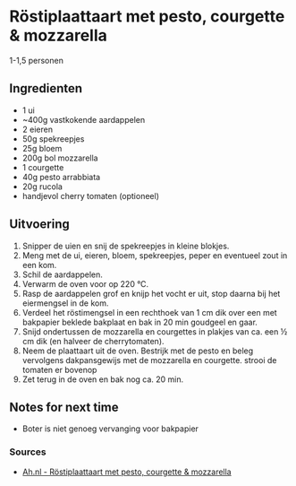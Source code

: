 # Röstiplaattaart met pesto, courgette & mozzarella

1-1,5 personen

## Ingredienten

* 1 ui
* ~400g vastkokende aardappelen 
* 2 eieren
* 50g spekreepjes
* 25g bloem
* 200g bol mozzarella
* 1 courgette
* 40g pesto arrabbiata
* 20g rucola
* handjevol cherry tomaten (optioneel)

## Uitvoering

1. Snipper de uien en snij de spekreepjes in kleine blokjes.
2. Meng met de ui, eieren, bloem, spekreepjes, peper en eventueel zout in een kom.
3. Schil de aardappelen.
4. Verwarm de oven voor op 220 °C. 
5. Rasp de aardappelen grof en knijp het vocht er uit, stop daarna bij het eiermengsel in de kom.
6. Verdeel het röstimengsel in een rechthoek van 1 cm dik over een met bakpapier beklede bakplaat en bak in 20 min goudgeel en gaar.
7. Snijd ondertussen de mozzarella en courgettes in plakjes van ca. een ½ cm dik (en halveer de cherrytomaten).
8. Neem de plaattaart uit de oven. Bestrijk met de pesto en beleg vervolgens dakpansgewijs met de mozzarella en courgette. strooi de tomaten er bovenop
9. Zet terug in de oven en bak nog ca. 20 min.

## Notes for next time

* Boter is niet genoeg vervanging voor bakpapier

### Sources

* [Ah.nl - Röstiplaattaart met pesto, courgette & mozzarella](https://www.ah.nl/allerhande/recept/R-R1192552/ro-stiplaattaart-met-pesto-courgette-en-mozzarella)